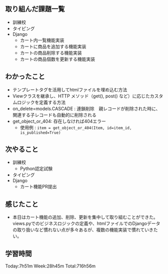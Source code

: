 ## 取り組んだ課題一覧
- 訓練校
- タイピング
- Django
    - カート内一覧機能実装
    - カートに商品を追加する機能実装
    - カートの商品削除する機能実装
    - カートの商品個数を更新する機能実装 
## わかったこと
- テンプレートタグを活用してhtmlファイルを埋め込む方法
- Viewクラスを継承し、HTTP メソッド（get(), post() など）に応じたカスタムロジックを定義する方法
- on_delete=models.CASCADE : 連鎖削除　親レコードが削除された時に、関連する子レコードも自動的に削除される
- get_object_or_404: 存在しなければ404エラー
    - 使用例 : `item = get_object_or_404(Item, id=item_id, is_published=True)`
## 次やること
- 訓練校
    - Python認定試験
- タイピング
- Django
    - カート機能PR提出
## 感じたこと
- 本日はカート機能の追加、削除、更新を集中して取り組むことができた。views.pyでのビジネスロジックの定義や、htmlファイルでのDjangoデータの取り扱いなど慣れない点が多々あるが、複数の機能実装で慣れていきたい。
## 学習時間
Today:7h51m Week:28h45m Total:716h56m